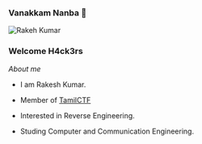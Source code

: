 ### Vanakkam Nanba 👋

![Rakeh Kumar](https://github.com/Cyber-Hackz/Cyber-Hackz/blob/main/img/text.gif)

### Welcome H4ck3rs

_About me_

- I am Rakesh Kumar.

- Member of [TamilCTF](https://twitter.com/tamilctf)

- Interested in Reverse Engineering.

- Studing Computer and Communication Engineering.



<!--
**Cyber-Hackz/Cyber-Hackz** is a ✨ _special_ ✨ repository because its `README.md` (this file) appears on your GitHub profile.

Here are some ideas to get you started:

- 🔭 I’m currently working on ...
- 🌱 I’m currently learning ...
- 👯 I’m looking to collaborate on ...
- 🤔 I’m looking for help with ...
- 💬 Ask me about ...
- 📫 How to reach me: ...
- 😄 Pronouns: ...
- ⚡ Fun fact: ...
-->
